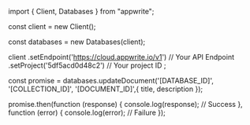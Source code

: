 import { Client, Databases } from "appwrite";

const client = new Client();

const databases = new Databases(client);

client
    .setEndpoint('https://cloud.appwrite.io/v1') // Your API Endpoint
    .setProject('5df5acd0d48c2') // Your project ID
;

const promise = databases.updateDocument('[DATABASE_ID]', '[COLLECTION_ID]', '[DOCUMENT_ID]',{ title, description });

promise.then(function (response) {
    console.log(response); // Success
}, function (error) {
    console.log(error); // Failure
});
